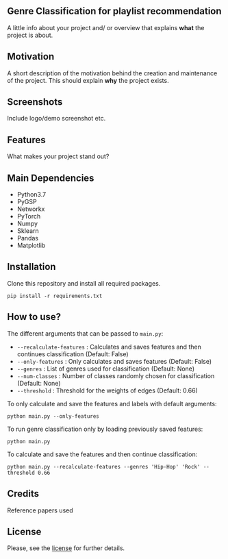 ## Genre Classification for playlist recommendation
A little info about your project and/ or overview that explains **what** the project is about.

## Motivation
A short description of the motivation behind the creation and maintenance of the project. This should explain **why** the project exists.

## Screenshots
Include logo/demo screenshot etc.

## Features
What makes your project stand out?

## Main Dependencies
- Python3.7
- PyGSP
- Networkx
- PyTorch
- Numpy
- Sklearn
- Pandas
- Matplotlib

## Installation
Clone this repository and install all required packages.
```
pip install -r requirements.txt
```
## How to use?
The different arguments that can be passed to `main.py`:
- `--recalculate-features` : Calculates and saves features and then continues classification (Default: False)
- `--only-features` : Only calculates and saves features (Default: False)
- `--genres` : List of genres used for classification (Default: None)
- `--num-classes` : Number of classes randomly chosen for classification (Default: None)
- `--threshold` : Threshold for the weights of edges (Default: 0.66)

To only calculate and save the features and labels with default arguments:
```
python main.py --only-features
```

To run genre classification only by loading previously saved features:
```
python main.py
```

To calculate and save the features and then continue classification:
```
python main.py --recalculate-features --genres 'Hip-Hop' 'Rock' --threshold 0.66
```

## Credits
Reference papers used


## License
Please, see the [license](LICENSE) for further details.
